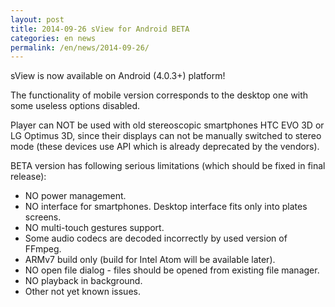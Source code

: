 ```yaml
---
layout: post
title: 2014-09-26 sView for Android BETA
categories: en news
permalink: /en/news/2014-09-26/
---
```


sView is now available on Android (4.0.3+) platform!

The functionality of mobile version corresponds to the desktop one with some useless options disabled.

Player can NOT be used with old stereoscopic smartphones HTC EVO 3D or LG Optimus 3D,
since their displays can not be manually switched to stereo mode
(these devices use API which is already deprecated by the vendors).

BETA version has following serious limitations (which should be fixed in final release):

* NO power management.
* NO interface for smartphones. Desktop interface fits only into plates screens.
* NO multi-touch gestures support.
* Some audio codecs are decoded incorrectly by used version of FFmpeg.
* ARMv7 build only (build for Intel Atom will be available later).
* NO open file dialog - files should be opened from existing file manager.
* NO playback in background.
* Other not yet known issues.
<!--break-->
